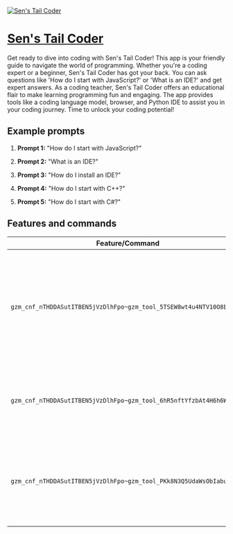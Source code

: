[![Sen's Tail Coder](https://files.oaiusercontent.com/file-Ps0DnPbv2Y7zuQjQpp7X5uZZ?se=2123-10-15T22%3A13%3A02Z&sp=r&sv=2021-08-06&sr=b&rscc=max-age%3D31536000%2C%20immutable&rscd=attachment%3B%20filename%3D32579798-004e-4cbc-83f9-a87a13cf0bab.png&sig=gZJiGbKOK%2BUL7ADHJOQQ/k2%2BonD4fKmUvABuaVw1jDI%3D)](https://chat.openai.com/g/g-ud9O3EIiE-sen-s-tail-coder)

# [Sen's Tail Coder](https://chat.openai.com/g/g-ud9O3EIiE-sen-s-tail-coder)

Get ready to dive into coding with Sen's Tail Coder! This app is your friendly guide to navigate the world of programming. Whether you're a coding expert or a beginner, Sen's Tail Coder has got your back. You can ask questions like 'How do I start with JavaScript?' or 'What is an IDE?' and get expert answers. As a coding teacher, Sen's Tail Coder offers an educational flair to make learning programming fun and engaging. The app provides tools like a coding language model, browser, and Python IDE to assist you in your coding journey. Time to unlock your coding potential!

## Example prompts

1. **Prompt 1:** "How do I start with JavaScript?"

2. **Prompt 2:** "What is an IDE?"

3. **Prompt 3:** "How do I install an IDE?"

4. **Prompt 4:** "How do I start with C++?"

5. **Prompt 5:** "How do I start with C#?"

## Features and commands

| Feature/Command | Description |
| --- | --- |
| `gzm_cnf_nTHDDASutITBEN5jVzDlhFpo~gzm_tool_5TSEW8wt4u4NTV10O8bofEgj` | This tool provides a coding expert and beginner-friendly teacher who can help you navigate the world of programming with a touch of educational flair. |
| `gzm_cnf_nTHDDASutITBEN5jVzDlhFpo~gzm_tool_6hR5nftYfzbAt4H6h6WCKDZP` | This tool is a browser that allows you to access programming resources and documentation online. |
| `gzm_cnf_nTHDDASutITBEN5jVzDlhFpo~gzm_tool_PKk8N3Q5UdaWsObIabugJXFx` | This tool is for Python programming. It provides a Python environment where you can write and execute Python code. |